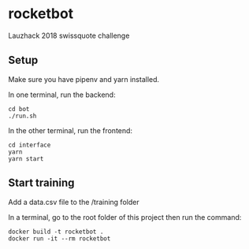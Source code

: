 # rocketbot
Lauzhack 2018 swissquote challenge

## Setup

Make sure you have pipenv and yarn installed.

In one terminal, run the backend:
```
cd bot
./run.sh
```

In the other terminal, run the frontend:
```
cd interface
yarn
yarn start
```

## Start training

Add a data.csv file to the /training folder

In a terminal, go to the root folder of this project then run the command:
```
docker build -t rocketbot .
docker run -it --rm rocketbot
```
